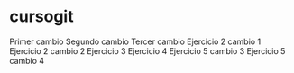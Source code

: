 # cursogit
Primer cambio
Segundo cambio
Tercer cambio
Ejercicio 2 cambio 1
Ejercicio 2 cambio 2
Ejercicio 3
Ejercicio 4
Ejercicio 5 cambio 3 
Ejercicio 5 cambio 4